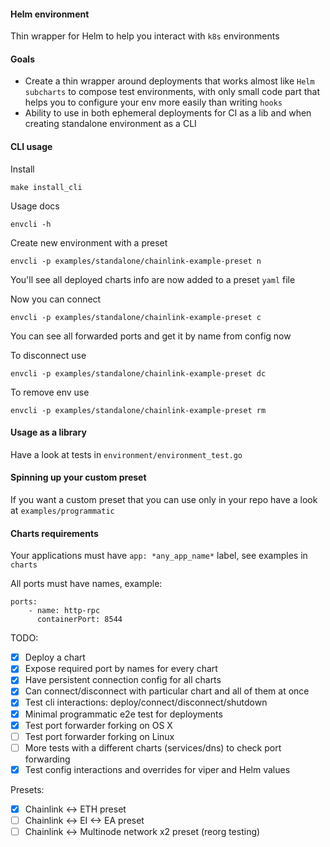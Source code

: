 #### Helm environment
Thin wrapper for Helm to help you interact with `k8s` environments

#### Goals
- Create a thin wrapper around deployments that works almost like `Helm subcharts` to compose test environments, with only small code part that helps you to configure your env more easily than writing `hooks`
- Ability to use in both ephemeral deployments for CI as a lib and when creating standalone environment as a CLI

#### CLI usage
Install
```
make install_cli
```
Usage docs
```
envcli -h
```

Create new environment with a preset
```
envcli -p examples/standalone/chainlink-example-preset n
```
You'll see all deployed charts info are now added to a preset `yaml` file

Now you can connect
```
envcli -p examples/standalone/chainlink-example-preset c
```
You can see all forwarded ports and get it by name from config now

To disconnect use
```
envcli -p examples/standalone/chainlink-example-preset dc
```
To remove env use
```
envcli -p examples/standalone/chainlink-example-preset rm
```

#### Usage as a library
Have a look at tests in `environment/environment_test.go`

#### Spinning up your custom preset
If you want a custom preset that you can use only in your repo have a look at `examples/programmatic`

#### Charts requirements
Your applications must have `app: *any_app_name*` label, see examples in `charts`

All ports must have names, example:
```
ports:
    - name: http-rpc
      containerPort: 8544
```

TODO:
- [x] Deploy a chart
- [x] Expose required port by names for every chart
- [x] Have persistent connection config for all charts
- [x] Can connect/disconnect with particular chart and all of them at once
- [x] Test cli interactions: deploy/connect/disconnect/shutdown
- [x] Minimal programmatic e2e test for deployments
- [x] Test port forwarder forking on OS X
- [ ] Test port forwarder forking on Linux
- [ ] More tests with a different charts (services/dns) to check port forwarding
- [x] Test config interactions and overrides for viper and Helm values

Presets:
- [x] Chainlink <-> ETH preset
- [ ] Chainlink <-> EI <-> EA preset
- [ ] Chainlink <-> Multinode network x2 preset (reorg testing)